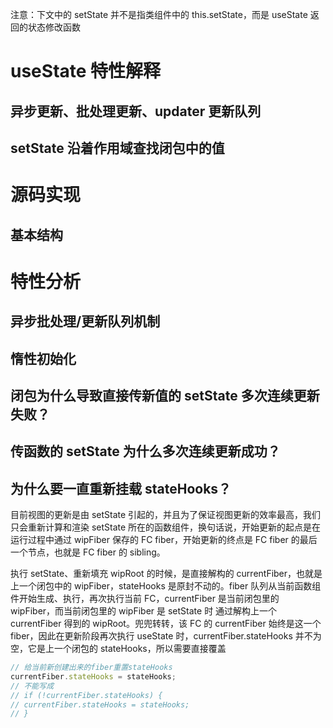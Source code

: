 注意：下文中的 setState 并不是指类组件中的 this.setState，而是 useState 返回的状态修改函数

# useState 特性解释

## 异步更新、批处理更新、updater 更新队列

## setState 沿着作用域查找闭包中的值

# 源码实现

## 基本结构

# 特性分析

## 异步批处理/更新队列机制

## 惰性初始化

## 闭包为什么导致直接传新值的 setState 多次连续更新失败？

## 传函数的 setState 为什么多次连续更新成功？

## 为什么要一直重新挂载 stateHooks？

目前视图的更新是由 setState 引起的，并且为了保证视图更新的效率最高，我们只会重新计算和渲染 setState 所在的函数组件，换句话说，开始更新的起点是在运行过程中通过 wipFiber 保存的 FC fiber，开始更新的终点是 FC fiber 的最后一个节点，也就是 FC fiber 的 sibling。

执行 setState、重新填充 wipRoot 的时候，是直接解构的 currentFiber，也就是上一个闭包中的 wipFiber，stateHooks 是原封不动的。fiber 队列从当前函数组件开始生成、执行，再次执行当前 FC，currentFiber 是当前闭包里的 wipFiber，而当前闭包里的 wipFiber 是 setState 时 通过解构上一个 currentFiber 得到的 wipRoot。兜兜转转，该 FC 的 currentFiber 始终是这一个 fiber，因此在更新阶段再次执行 useState 时，currentFiber.stateHooks 并不为空，它是上一个闭包的 stateHooks，所以需要直接覆盖

```js
// 给当前新创建出来的fiber重置stateHooks
currentFiber.stateHooks = stateHooks;
// 不能写成
// if (!currentFiber.stateHooks) {
// currentFiber.stateHooks = stateHooks;
// }
```
